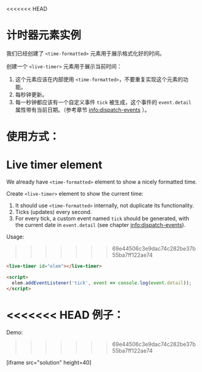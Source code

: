 
<<<<<<< HEAD
# 计时器元素实例

我们已经创建了 `<time-formatted>` 元素用于展示格式化好的时间。

创建一个 `<live-timer>` 元素用于展示当前时间：
1. 这个元素应该在内部使用 `<time-formatted>`，不要重复实现这个元素的功能。
2. 每秒钟更新。
3. 每一秒钟都应该有一个自定义事件 `tick` 被生成，这个事件的 `event.detail` 属性带有当前日期。（参考章节 <info:dispatch-events> ）。

使用方式：
=======
# Live timer element

We already have `<time-formatted>` element to show a nicely formatted time.

Create `<live-timer>` element to show the current time:
1. It should use `<time-formatted>` internally, not duplicate its functionality.
2. Ticks (updates) every second.
3. For every tick, a custom event named `tick` should be generated, with the current date in `event.detail` (see chapter <info:dispatch-events>).

Usage:
>>>>>>> 69e44506c3e9dac74c282be37b55ba7ff122ae74

```html
<live-timer id="elem"></live-timer>

<script>
  elem.addEventListener('tick', event => console.log(event.detail));
</script>
```

<<<<<<< HEAD
例子：
=======
Demo:
>>>>>>> 69e44506c3e9dac74c282be37b55ba7ff122ae74

[iframe src="solution" height=40]
